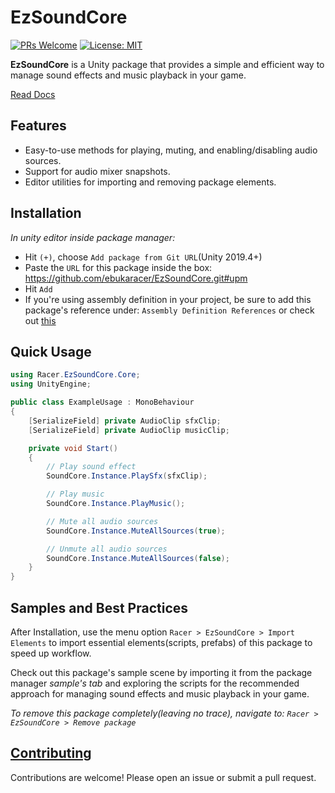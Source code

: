 # EzSoundCore
[![PRs Welcome](https://img.shields.io/badge/PRs-welcome-blue)](http://makeapullrequest.com) [![License: MIT](https://img.shields.io/badge/License-MIT-blue)](https://ebukaracer.github.io/ebukaracer/md/LICENSE.html)

**EzSoundCore** is a Unity package that provides a simple and efficient way to manage sound effects and music playback in your game. 

 [Read Docs](https://ebukaracer.github.io/EzSoundCore)
 
## Features  
- Easy-to-use methods for playing, muting, and enabling/disabling audio sources.  
- Support for audio mixer snapshots.  
- Editor utilities for importing and removing package elements.

## Installation
 *In unity editor inside package manager:*
- Hit `(+)`, choose `Add package from Git URL`(Unity 2019.4+)
- Paste the `URL` for this package inside the box: https://github.com/ebukaracer/EzSoundCore.git#upm
- Hit `Add`
- If you're using assembly definition in your project, be sure to add this package's reference under: `Assembly Definition References` or check out [this](https://ebukaracer.github.io/ebukaracer/md/SETUPGUIDE.html)

## Quick Usage
```csharp
using Racer.EzSoundCore.Core;
using UnityEngine;

public class ExampleUsage : MonoBehaviour
{
    [SerializeField] private AudioClip sfxClip;
    [SerializeField] private AudioClip musicClip;

    private void Start()
    {
        // Play sound effect
        SoundCore.Instance.PlaySfx(sfxClip);

        // Play music
        SoundCore.Instance.PlayMusic();

        // Mute all audio sources
        SoundCore.Instance.MuteAllSources(true);

        // Unmute all audio sources
        SoundCore.Instance.MuteAllSources(false);
    }
}
```

## Samples and Best Practices
After Installation, use the menu option `Racer > EzSoundCore > Import Elements` to import essential elements(scripts, prefabs) of this package to speed up workflow.

Check out this package's sample scene by importing it from the package manager *sample's tab* and exploring the scripts for the recommended approach for managing sound effects and music playback in your game.

*To remove this package completely(leaving no trace), navigate to: `Racer > EzSoundCore > Remove package`*

## [Contributing](https://ebukaracer.github.io/ebukaracer/md/CONTRIBUTING.html) 
Contributions are welcome! Please open an issue or submit a pull request.